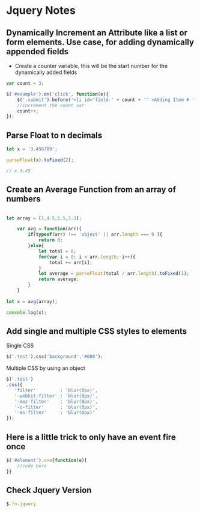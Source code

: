 # Jquery Notes

## Dynamically Increment an Attribute like a list or form elements.  Use case, for adding dynamically appended fields

- Create a counter variable, this will be the start number for the dynamically added fields
```javascript
var count = 3;

$('#example').on('click', function(e){
    $('.submit').before('<li id="field-' + count + '" >Adding Item # ' + count + '</li>');
    //increment the count var
    count++;
});
```

## Parse Float to n decimals
```javascript
let x = '3.456789';

parseFloat(x).toFixed(2);

// x 3.45
```

## Create an Average Function from an array of numbers
```javascript

let array = [1,4.5,5.5,3.3];

    var avg = function(arr){
        if(typeof(arr) !== 'object' || arr.length === 0 ){ 
            return 0;
        }else{
            let total = 0;
            for(var i = 0; i < arr.length; i++){
                total += arr[i];
            }
            let average = parseFloat(total / arr.length).toFixed(1);
            return average;
        }
    }
    
let x = avg(array);

console.log(x);
```

## Add single and multiple CSS styles to elements
Single CSS
```javascript
$('.test').css('background','#000');
```
Multiple CSS by using an object
```javascript
$('.test')
.css({
   'filter'         : 'blur(0px)',
   '-webkit-filter' : 'blur(0px)',
   '-moz-filter'    : 'blur(0px)',
   '-o-filter'      : 'blur(0px)',
   '-ms-filter'     : 'blur(0px)'
});
```
## Here is a little trick to only have an event fire once
```javascript
$('#element').one{function(e){
    //code here
}}
```

## Check Jquery Version
```js
$.fn.jquery
```